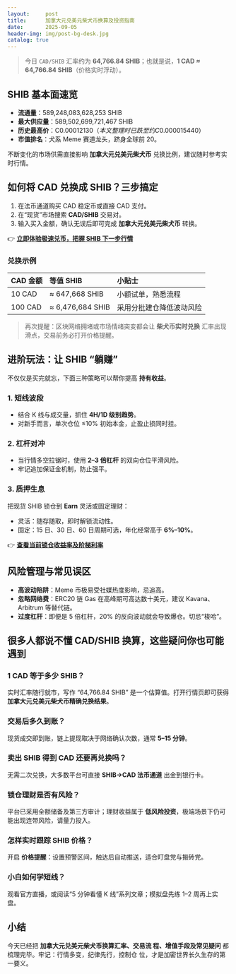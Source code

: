 ```yaml
---
layout:     post
title:      加拿大元兑美元柴犬币换算及投资指南
date:       2025-09-05
header-img: img/post-bg-desk.jpg
catalog: true
---
```


> 今日 `CAD/SHIB` 汇率约为 **64,766.84 SHIB**；也就是说，**1 CAD ≈ 64,766.84 SHIB**（价格实时浮动）。

## SHIB 基本面速览  

- **流通量**：589,248,083,628,253 SHIB  
- **最大供应量**：589,502,699,721,467 SHIB  
- **历史最高价**：C$0.00012130（本文整理时已跌至约 C$0.000015440）  
- **市值排名**：犬系 Meme 赛道龙头，跻身全球前 20。  

不断变化的市场供需直接影响 **加拿大元兑美元柴犬币** 兑换比例，建议随时参考实时行情。

## 如何将 CAD 兑换成 SHIB？三步搞定  
1. 在法币通道购买 CAD 稳定币或直接 CAD 支付。  
2. 在“现货”市场搜索 **CAD/SHIB** 交易对。  
3. 输入买入金额，确认无误后即可完成 **加拿大元兑美元柴犬币** 转换。  

👉 [**立即体验极速兑币，把握 SHIB 下一步行情**](https://okxdog.com/)  

### 兑换示例  
| CAD 金额 | 等值 SHIB | 小贴士 |  
| :--- | :--- | :--- |  
| 10 CAD | ≈ 647,668 SHIB | 小额试单，熟悉流程 |  
| 100 CAD | ≈ 6,476,684 SHIB | 采用分批建仓降低波动风险 |  

> 再次提醒：区块网络拥堵或市场情绪突变都会让 **柴犬币实时兑换** 汇率出现滑点，交易前务必打开价格提醒。

## 进阶玩法：让 SHIB “躺赚”  
不仅仅是买完就忘，下面三种策略可以帮你提高 **持有收益**。  

### 1. 短线波段  
- 结合 K 线与成交量，抓住 **4H/1D 级别趋势**。  
- 对新手而言，单次仓位 ≤10% 初始本金，止盈止损同时挂。  

### 2. 杠杆对冲  
- 当行情多空拉锯时，使用 **2–3 倍杠杆** 的双向仓位平滑风险。  
- 牢记追加保证金机制，防止强平。  

### 3. 质押生息  
把现货 SHIB 锁仓到 **Earn** 灵活或固定理财：  
- 灵活：随存随取，即时解锁流动性。  
- 固定：15 日、30 日、60 日周期可选，年化经常高于 **6%–10%**。  

👉 [**查看当前锁仓收益率及阶梯利率**](https://okxdog.com/)  

## 风险管理与常见误区  
- **高波动陷阱**：Meme 币极易受社媒热度影响，忌追高。  
- **忽略网络费**：ERC20 链 Gas 在高峰期可高达数十美元，建议 Kavana、Arbitrum 等替代链。  
- **过度杠杆**：即便是 5 倍杠杆，20% 的反向波动就会导致爆仓。切忌“梭哈”。  

## 很多人都说不懂 CAD/SHIB 换算，这些疑问你也可能遇到

### 1 CAD 等于多少 SHIB？  
实时汇率随行就市，写作 “64,766.84 SHIB” 是一个估算值。打开行情页即可获得 **加拿大元兑美元柴犬币精确兑换结果**。

### 交易后多久到账？  
现货成交即到账，链上提现取决于网络确认次数，通常 **5–15 分钟**。

### 卖出 SHIB 得到 CAD 还要再兑换吗？  
无需二次兑换，大多数平台可直接 **SHIB→CAD 法币通道** 出金到银行卡。

### 锁仓理财是否有风险？  
平台已采用全额储备及第三方审计；理财收益属于 **低风险投资**，极端场景下仍可能出现连带风险，请量力投入。

### 怎样实时跟踪 SHIB 价格？  
开启 **价格提醒**：设置预警区间，触达后自动推送，适合盯盘党与搬砖党。

### 小白如何学短线？  
观看官方直播，或阅读“5 分钟看懂 K 线”系列文章；模拟盘先练 1–2 周再上实盘。

## 小结  
今天已经把 **加拿大元兑美元柴犬币换算汇率、交易流 程、增值手段及常见疑问** 都梳理完毕。牢记：行情多变，纪律先行，控制仓 位，才是加密世界长久生存的第一要义。